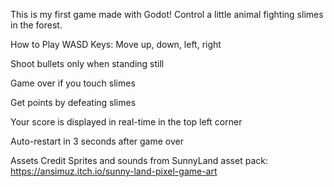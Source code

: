This is my first game made with Godot! 
Control a little animal fighting slimes in the forest.

How to Play
WASD Keys: Move up, down, left, right

Shoot bullets only when standing still

Game over if you touch slimes

Get points by defeating slimes

Your score is displayed in real-time in the top left corner

Auto-restart in 3 seconds after game over

Assets Credit
Sprites and sounds from SunnyLand asset pack: https://ansimuz.itch.io/sunny-land-pixel-game-art
